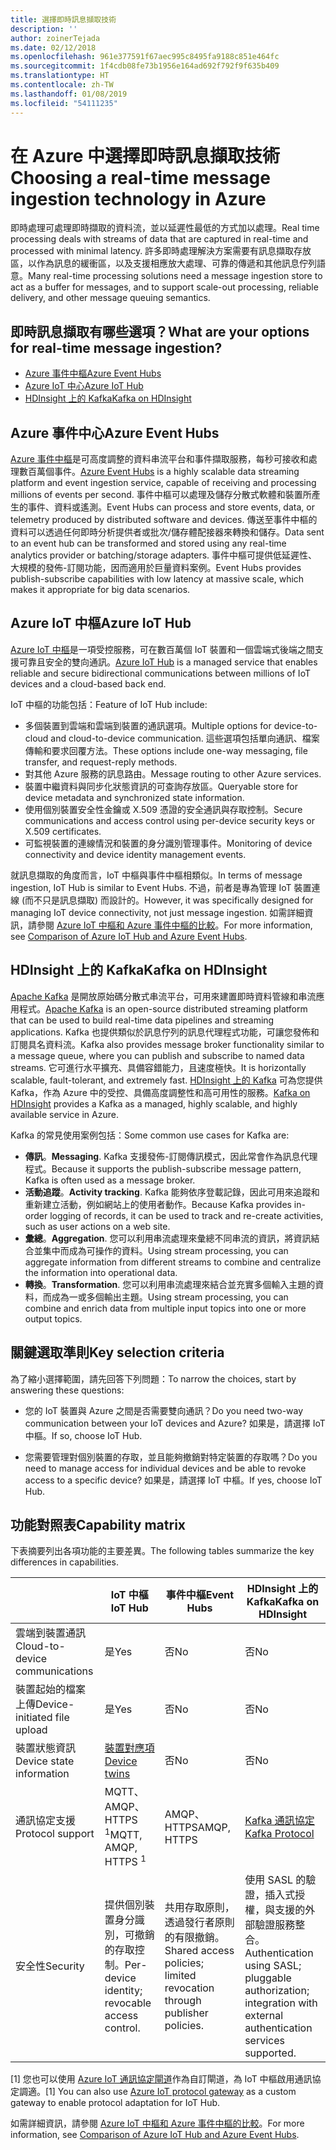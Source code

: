 ```yaml
---
title: 選擇即時訊息擷取技術
description: ''
author: zoinerTejada
ms.date: 02/12/2018
ms.openlocfilehash: 961e377591f67aec995c8495fa9188c851e464fc
ms.sourcegitcommit: 1f4cdb08fe73b1956e164ad692f792f9f635b409
ms.translationtype: HT
ms.contentlocale: zh-TW
ms.lasthandoff: 01/08/2019
ms.locfileid: "54111235"
---
```

# <a name="choosing-a-real-time-message-ingestion-technology-in-azure"></a><span data-ttu-id="2dbed-102">在 Azure 中選擇即時訊息擷取技術</span><span class="sxs-lookup"><span data-stu-id="2dbed-102">Choosing a real-time message ingestion technology in Azure</span></span>

<span data-ttu-id="2dbed-103">即時處理可處理即時擷取的資料流，並以延遲性最低的方式加以處理。</span><span class="sxs-lookup"><span data-stu-id="2dbed-103">Real time processing deals with streams of data that are captured in real-time and processed with minimal latency.</span></span> <span data-ttu-id="2dbed-104">許多即時處理解決方案需要有訊息擷取存放區，以作為訊息的緩衝區，以及支援相應放大處理、可靠的傳遞和其他訊息佇列語意。</span><span class="sxs-lookup"><span data-stu-id="2dbed-104">Many real-time processing solutions need a message ingestion store to act as a buffer for messages, and to support scale-out processing, reliable delivery, and other message queuing semantics.</span></span>

<!-- markdownlint-disable MD026 -->

## <a name="what-are-your-options-for-real-time-message-ingestion"></a><span data-ttu-id="2dbed-105">即時訊息擷取有哪些選項？</span><span class="sxs-lookup"><span data-stu-id="2dbed-105">What are your options for real-time message ingestion?</span></span>

<!-- markdownlint-enable MD026 -->

- [<span data-ttu-id="2dbed-106">Azure 事件中樞</span><span class="sxs-lookup"><span data-stu-id="2dbed-106">Azure Event Hubs</span></span>](/azure/event-hubs/)
- [<span data-ttu-id="2dbed-107">Azure IoT 中心</span><span class="sxs-lookup"><span data-stu-id="2dbed-107">Azure IoT Hub</span></span>](/azure/iot-hub/)
- [<span data-ttu-id="2dbed-108">HDInsight 上的 Kafka</span><span class="sxs-lookup"><span data-stu-id="2dbed-108">Kafka on HDInsight</span></span>](/azure/hdinsight/kafka/apache-kafka-get-started)

## <a name="azure-event-hubs"></a><span data-ttu-id="2dbed-109">Azure 事件中心</span><span class="sxs-lookup"><span data-stu-id="2dbed-109">Azure Event Hubs</span></span>

<span data-ttu-id="2dbed-110">[Azure 事件中樞](/azure/event-hubs/)是可高度調整的資料串流平台和事件擷取服務，每秒可接收和處理數百萬個事件。</span><span class="sxs-lookup"><span data-stu-id="2dbed-110">[Azure Event Hubs](/azure/event-hubs/) is a highly scalable data streaming platform and event ingestion service, capable of receiving and processing millions of events per second.</span></span> <span data-ttu-id="2dbed-111">事件中樞可以處理及儲存分散式軟體和裝置所產生的事件、資料或遙測。</span><span class="sxs-lookup"><span data-stu-id="2dbed-111">Event Hubs can process and store events, data, or telemetry produced by distributed software and devices.</span></span> <span data-ttu-id="2dbed-112">傳送至事件中樞的資料可以透過任何即時分析提供者或批次/儲存體配接器來轉換和儲存。</span><span class="sxs-lookup"><span data-stu-id="2dbed-112">Data sent to an event hub can be transformed and stored using any real-time analytics provider or batching/storage adapters.</span></span> <span data-ttu-id="2dbed-113">事件中樞可提供低延遲性、大規模的發佈-訂閱功能，因而適用於巨量資料案例。</span><span class="sxs-lookup"><span data-stu-id="2dbed-113">Event Hubs provides publish-subscribe capabilities with low latency at massive scale, which makes it appropriate for big data scenarios.</span></span>

## <a name="azure-iot-hub"></a><span data-ttu-id="2dbed-114">Azure IoT 中樞</span><span class="sxs-lookup"><span data-stu-id="2dbed-114">Azure IoT Hub</span></span>

<span data-ttu-id="2dbed-115">[Azure IoT 中樞](/azure/iot-hub/)是一項受控服務，可在數百萬個 IoT 裝置和一個雲端式後端之間支援可靠且安全的雙向通訊。</span><span class="sxs-lookup"><span data-stu-id="2dbed-115">[Azure IoT Hub](/azure/iot-hub/) is a managed service that enables reliable and secure bidirectional communications between millions of IoT devices and a cloud-based back end.</span></span>

<span data-ttu-id="2dbed-116">IoT 中樞的功能包括：</span><span class="sxs-lookup"><span data-stu-id="2dbed-116">Feature of IoT Hub include:</span></span>

- <span data-ttu-id="2dbed-117">多個裝置到雲端和雲端到裝置的通訊選項。</span><span class="sxs-lookup"><span data-stu-id="2dbed-117">Multiple options for device-to-cloud and cloud-to-device communication.</span></span> <span data-ttu-id="2dbed-118">這些選項包括單向通訊、檔案傳輸和要求回覆方法。</span><span class="sxs-lookup"><span data-stu-id="2dbed-118">These options include one-way messaging, file transfer, and request-reply methods.</span></span>
- <span data-ttu-id="2dbed-119">對其他 Azure 服務的訊息路由。</span><span class="sxs-lookup"><span data-stu-id="2dbed-119">Message routing to other Azure services.</span></span>
- <span data-ttu-id="2dbed-120">裝置中繼資料與同步化狀態資訊的可查詢存放區。</span><span class="sxs-lookup"><span data-stu-id="2dbed-120">Queryable store for device metadata and synchronized state information.</span></span>
- <span data-ttu-id="2dbed-121">使用個別裝置安全性金鑰或 X.509 憑證的安全通訊與存取控制。</span><span class="sxs-lookup"><span data-stu-id="2dbed-121">Secure communications and access control using per-device security keys or X.509 certificates.</span></span>
- <span data-ttu-id="2dbed-122">可監視裝置的連線情況和裝置的身分識別管理事件。</span><span class="sxs-lookup"><span data-stu-id="2dbed-122">Monitoring of device connectivity and device identity management events.</span></span>

<span data-ttu-id="2dbed-123">就訊息擷取的角度而言，IoT 中樞與事件中樞相類似。</span><span class="sxs-lookup"><span data-stu-id="2dbed-123">In terms of message ingestion, IoT Hub is similar to Event Hubs.</span></span> <span data-ttu-id="2dbed-124">不過，前者是專為管理 IoT 裝置連線 (而不只是訊息擷取) 而設計的。</span><span class="sxs-lookup"><span data-stu-id="2dbed-124">However, it was specifically designed for managing IoT device connectivity, not just message ingestion.</span></span> <span data-ttu-id="2dbed-125">如需詳細資訊，請參閱 [Azure IoT 中樞和 Azure 事件中樞的比較](/azure/iot-hub/iot-hub-compare-event-hubs)。</span><span class="sxs-lookup"><span data-stu-id="2dbed-125">For more information, see [Comparison of Azure IoT Hub and Azure Event Hubs](/azure/iot-hub/iot-hub-compare-event-hubs).</span></span>

## <a name="kafka-on-hdinsight"></a><span data-ttu-id="2dbed-126">HDInsight 上的 Kafka</span><span class="sxs-lookup"><span data-stu-id="2dbed-126">Kafka on HDInsight</span></span>

<span data-ttu-id="2dbed-127">[Apache Kafka](https://kafka.apache.org/) 是開放原始碼分散式串流平台，可用來建置即時資料管線和串流應用程式。</span><span class="sxs-lookup"><span data-stu-id="2dbed-127">[Apache Kafka](https://kafka.apache.org/) is an open-source distributed streaming platform that can be used to build real-time data pipelines and streaming applications.</span></span> <span data-ttu-id="2dbed-128">Kafka 也提供類似於訊息佇列的訊息代理程式功能，可讓您發佈和訂閱具名資料流。</span><span class="sxs-lookup"><span data-stu-id="2dbed-128">Kafka also provides message broker functionality similar to a message queue, where you can publish and subscribe to named data streams.</span></span> <span data-ttu-id="2dbed-129">它可進行水平擴充、具備容錯能力，且速度極快。</span><span class="sxs-lookup"><span data-stu-id="2dbed-129">It is horizontally scalable, fault-tolerant, and extremely fast.</span></span> <span data-ttu-id="2dbed-130">[HDInsight 上的 Kafka](/azure/hdinsight/kafka/apache-kafka-get-started) 可為您提供 Kafka，作為 Azure 中的受控、具備高度調整性和高可用性的服務。</span><span class="sxs-lookup"><span data-stu-id="2dbed-130">[Kafka on HDInsight](/azure/hdinsight/kafka/apache-kafka-get-started) provides a Kafka as a managed, highly scalable, and highly available service in Azure.</span></span>

<span data-ttu-id="2dbed-131">Kafka 的常見使用案例包括：</span><span class="sxs-lookup"><span data-stu-id="2dbed-131">Some common use cases for Kafka are:</span></span>

- <span data-ttu-id="2dbed-132">**傳訊**。</span><span class="sxs-lookup"><span data-stu-id="2dbed-132">**Messaging**.</span></span> <span data-ttu-id="2dbed-133">Kafka 支援發佈-訂閱傳訊模式，因此常會作為訊息代理程式。</span><span class="sxs-lookup"><span data-stu-id="2dbed-133">Because it supports the publish-subscribe message pattern, Kafka is often used as a message broker.</span></span>
- <span data-ttu-id="2dbed-134">**活動追蹤**。</span><span class="sxs-lookup"><span data-stu-id="2dbed-134">**Activity tracking**.</span></span> <span data-ttu-id="2dbed-135">Kafka 能夠依序登載記錄，因此可用來追蹤和重新建立活動，例如網站上的使用者動作。</span><span class="sxs-lookup"><span data-stu-id="2dbed-135">Because Kafka provides in-order logging of records, it can be used to track and re-create activities, such as user actions on a web site.</span></span>
- <span data-ttu-id="2dbed-136">**彙總**。</span><span class="sxs-lookup"><span data-stu-id="2dbed-136">**Aggregation**.</span></span> <span data-ttu-id="2dbed-137">您可以利用串流處理來彙總不同串流的資訊，將資訊結合並集中而成為可操作的資料。</span><span class="sxs-lookup"><span data-stu-id="2dbed-137">Using stream processing, you can aggregate information from different streams to combine and centralize the information into operational data.</span></span>
- <span data-ttu-id="2dbed-138">**轉換**。</span><span class="sxs-lookup"><span data-stu-id="2dbed-138">**Transformation**.</span></span> <span data-ttu-id="2dbed-139">您可以利用串流處理來結合並充實多個輸入主題的資料，而成為一或多個輸出主題。</span><span class="sxs-lookup"><span data-stu-id="2dbed-139">Using stream processing, you can combine and enrich data from multiple input topics into one or more output topics.</span></span>

## <a name="key-selection-criteria"></a><span data-ttu-id="2dbed-140">關鍵選取準則</span><span class="sxs-lookup"><span data-stu-id="2dbed-140">Key selection criteria</span></span>

<span data-ttu-id="2dbed-141">為了縮小選擇範圍，請先回答下列問題：</span><span class="sxs-lookup"><span data-stu-id="2dbed-141">To narrow the choices, start by answering these questions:</span></span>

- <span data-ttu-id="2dbed-142">您的 IoT 裝置與 Azure 之間是否需要雙向通訊？</span><span class="sxs-lookup"><span data-stu-id="2dbed-142">Do you need two-way communication between your IoT devices and Azure?</span></span> <span data-ttu-id="2dbed-143">如果是，請選擇 IoT 中樞。</span><span class="sxs-lookup"><span data-stu-id="2dbed-143">If so, choose IoT Hub.</span></span>

- <span data-ttu-id="2dbed-144">您需要管理對個別裝置的存取，並且能夠撤銷對特定裝置的存取嗎？</span><span class="sxs-lookup"><span data-stu-id="2dbed-144">Do you need to manage access for individual devices and be able to revoke access to a specific device?</span></span> <span data-ttu-id="2dbed-145">如果是，請選擇 IoT 中樞。</span><span class="sxs-lookup"><span data-stu-id="2dbed-145">If yes, choose IoT Hub.</span></span>

## <a name="capability-matrix"></a><span data-ttu-id="2dbed-146">功能對照表</span><span class="sxs-lookup"><span data-stu-id="2dbed-146">Capability matrix</span></span>

<span data-ttu-id="2dbed-147">下表摘要列出各項功能的主要差異。</span><span class="sxs-lookup"><span data-stu-id="2dbed-147">The following tables summarize the key differences in capabilities.</span></span>

<!-- markdownlint-disable MD033 -->

| | <span data-ttu-id="2dbed-148">IoT 中樞</span><span class="sxs-lookup"><span data-stu-id="2dbed-148">IoT Hub</span></span> | <span data-ttu-id="2dbed-149">事件中樞</span><span class="sxs-lookup"><span data-stu-id="2dbed-149">Event Hubs</span></span> | <span data-ttu-id="2dbed-150">HDInsight 上的 Kafka</span><span class="sxs-lookup"><span data-stu-id="2dbed-150">Kafka on HDInsight</span></span> |
| --- | --- | --- | --- |
| <span data-ttu-id="2dbed-151">雲端到裝置通訊</span><span class="sxs-lookup"><span data-stu-id="2dbed-151">Cloud-to-device communications</span></span> | <span data-ttu-id="2dbed-152">是</span><span class="sxs-lookup"><span data-stu-id="2dbed-152">Yes</span></span> | <span data-ttu-id="2dbed-153">否</span><span class="sxs-lookup"><span data-stu-id="2dbed-153">No</span></span> | <span data-ttu-id="2dbed-154">否</span><span class="sxs-lookup"><span data-stu-id="2dbed-154">No</span></span> |
| <span data-ttu-id="2dbed-155">裝置起始的檔案上傳</span><span class="sxs-lookup"><span data-stu-id="2dbed-155">Device-initiated file upload</span></span> | <span data-ttu-id="2dbed-156">是</span><span class="sxs-lookup"><span data-stu-id="2dbed-156">Yes</span></span> | <span data-ttu-id="2dbed-157">否</span><span class="sxs-lookup"><span data-stu-id="2dbed-157">No</span></span> | <span data-ttu-id="2dbed-158">否</span><span class="sxs-lookup"><span data-stu-id="2dbed-158">No</span></span> |
| <span data-ttu-id="2dbed-159">裝置狀態資訊</span><span class="sxs-lookup"><span data-stu-id="2dbed-159">Device state information</span></span> | [<span data-ttu-id="2dbed-160">裝置對應項</span><span class="sxs-lookup"><span data-stu-id="2dbed-160">Device twins</span></span>](/azure/iot-hub/iot-hub-devguide-device-twins) | <span data-ttu-id="2dbed-161">否</span><span class="sxs-lookup"><span data-stu-id="2dbed-161">No</span></span> | <span data-ttu-id="2dbed-162">否</span><span class="sxs-lookup"><span data-stu-id="2dbed-162">No</span></span> |
| <span data-ttu-id="2dbed-163">通訊協定支援</span><span class="sxs-lookup"><span data-stu-id="2dbed-163">Protocol support</span></span> | <span data-ttu-id="2dbed-164">MQTT、AMQP、HTTPS <sup>1</sup></span><span class="sxs-lookup"><span data-stu-id="2dbed-164">MQTT, AMQP, HTTPS <sup>1</sup></span></span> | <span data-ttu-id="2dbed-165">AMQP、HTTPS</span><span class="sxs-lookup"><span data-stu-id="2dbed-165">AMQP, HTTPS</span></span> | [<span data-ttu-id="2dbed-166">Kafka 通訊協定</span><span class="sxs-lookup"><span data-stu-id="2dbed-166">Kafka Protocol</span></span>](https://cwiki.apache.org/confluence/display/KAFKA/A+Guide+To+The+Kafka+Protocol) |
| <span data-ttu-id="2dbed-167">安全性</span><span class="sxs-lookup"><span data-stu-id="2dbed-167">Security</span></span> | <span data-ttu-id="2dbed-168">提供個別裝置身分識別，可撤銷的存取控制。</span><span class="sxs-lookup"><span data-stu-id="2dbed-168">Per-device identity; revocable access control.</span></span> | <span data-ttu-id="2dbed-169">共用存取原則，透過發行者原則的有限撤銷。</span><span class="sxs-lookup"><span data-stu-id="2dbed-169">Shared access policies; limited revocation through publisher policies.</span></span> | <span data-ttu-id="2dbed-170">使用 SASL 的驗證，插入式授權，與支援的外部驗證服務整合。</span><span class="sxs-lookup"><span data-stu-id="2dbed-170">Authentication using SASL; pluggable authorization; integration with external authentication services supported.</span></span> |

<!-- markdownlint-enable MD026 -->

<span data-ttu-id="2dbed-171">[1] 您也可以使用 [Azure IoT 通訊協定閘道](/azure/iot-hub/iot-hub-protocol-gateway)作為自訂閘道，為 IoT 中樞啟用通訊協定調適。</span><span class="sxs-lookup"><span data-stu-id="2dbed-171">[1] You can also use [Azure IoT protocol gateway](/azure/iot-hub/iot-hub-protocol-gateway) as a custom gateway to enable protocol adaptation for IoT Hub.</span></span>

<span data-ttu-id="2dbed-172">如需詳細資訊，請參閱 [Azure IoT 中樞和 Azure 事件中樞的比較](/azure/iot-hub/iot-hub-compare-event-hubs)。</span><span class="sxs-lookup"><span data-stu-id="2dbed-172">For more information, see [Comparison of Azure IoT Hub and Azure Event Hubs](/azure/iot-hub/iot-hub-compare-event-hubs).</span></span>
